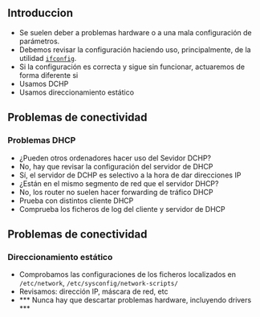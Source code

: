 ## Introduccion

* Se suelen deber a problemas hardware o a una mala configuración de parámetros.
* Debemos revisar la configuración haciendo uso, principalmente, de la utilidad [`ifconfig`](http://linux.die.net/man/8/ifconfig).
* Si la configuración es correcta y sigue sin funcionar, actuaremos de forma diferente si
 * Usamos DCHP
 * Usamos direccionamiento estático



## Problemas de conectividad
### Problemas DHCP

* ¿Pueden otros ordenadores hacer uso del Sevidor DCHP?
 * No, hay que revisar la configuración del servidor de DHCP
 * Sí, el servidor de DCHP es selectivo a la hora de dar direcciones IP
* ¿Están en el mismo segmento de red que el servidor DHCP?
 * No, los router no suelen hacer forwarding de tráfico DHCP
* Prueba con distintos cliente DHCP
* Comprueba los ficheros de log del cliente y servidor de DHCP



## Problemas de conectividad
### Direccionamiento estático

* Comprobamos las configuraciones de los ficheros localizados en `/etc/network`, `/etc/sysconfig/network-scripts/`
* Revisamos: dirección IP, máscara de red, etc
* *** Nunca hay que descartar problemas hardware, incluyendo drivers ***
